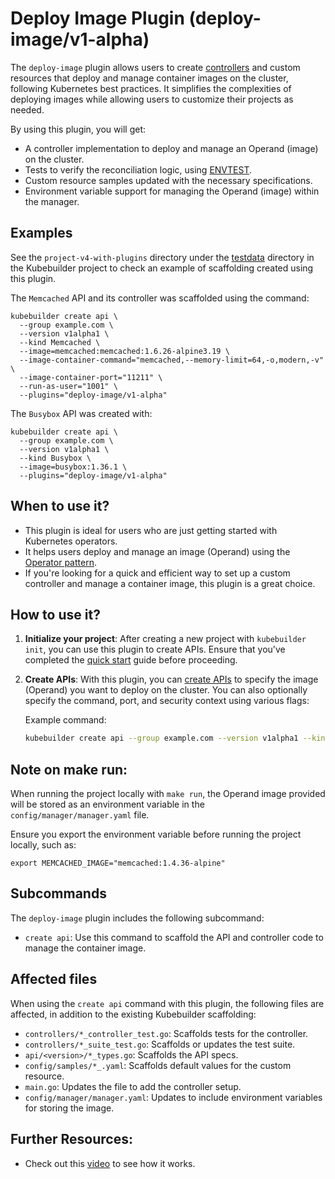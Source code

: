 # Deploy Image Plugin (deploy-image/v1-alpha)

The `deploy-image` plugin allows users to create [controllers][controller-runtime] and custom resources that deploy and manage container images on the cluster, following Kubernetes best practices. It simplifies the complexities of deploying images while allowing users to customize their projects as needed.

By using this plugin, you will get:

- A controller implementation to deploy and manage an Operand (image) on the cluster.
- Tests to verify the reconciliation logic, using [ENVTEST][envtest].
- Custom resource samples updated with the necessary specifications.
- Environment variable support for managing the Operand (image) within the manager.

<aside class="note">
<h1>Examples</h1>

See the `project-v4-with-plugins` directory under the [testdata][testdata]
directory in the Kubebuilder project to check an example
of scaffolding created using this plugin.

The `Memcached` API and its controller was scaffolded
using the command:

```shell
kubebuilder create api \
  --group example.com \
  --version v1alpha1 \
  --kind Memcached \
  --image=memcached:memcached:1.6.26-alpine3.19 \
  --image-container-command="memcached,--memory-limit=64,-o,modern,-v" \
  --image-container-port="11211" \
  --run-as-user="1001" \
  --plugins="deploy-image/v1-alpha"
```

The `Busybox` API was created with:

```shell
kubebuilder create api \
  --group example.com \
  --version v1alpha1 \
  --kind Busybox \
  --image=busybox:1.36.1 \
  --plugins="deploy-image/v1-alpha"
```
</aside>


## When to use it?

- This plugin is ideal for users who are just getting started with Kubernetes operators.
- It helps users deploy and manage an image (Operand) using the [Operator pattern][operator-pattern].
- If you're looking for a quick and efficient way to set up a custom controller and manage a container image, this plugin is a great choice.

## How to use it?

1. **Initialize your project**:
   After creating a new project with `kubebuilder init`, you can use this
   plugin to create APIs. Ensure that you've completed the
   [quick start][quick-start] guide before proceeding.

2. **Create APIs**:
   With this plugin, you can [create APIs][create-apis] to specify the image (Operand) you want to deploy on the cluster. You can also optionally specify the command, port, and security context using various flags:

   Example command:
   ```sh
   kubebuilder create api --group example.com --version v1alpha1 --kind Memcached --image=memcached:1.6.15-alpine --image-container-command="memcached,--memory-limit=64,modern,-v" --image-container-port="11211" --run-as-user="1001" --plugins="deploy-image/v1-alpha"
   ```

<aside class="warning">
<h1>Note on make run:</h1>

When running the project locally with `make run`, the Operand image
provided will be stored as an environment variable in the
`config/manager/manager.yaml` file.

Ensure you export the environment variable before running the project locally, such as:

```shell
export MEMCACHED_IMAGE="memcached:1.4.36-alpine"
```

</aside>

## Subcommands

The `deploy-image` plugin includes the following subcommand:

- `create api`: Use this command to scaffold the API and controller code to manage the container image.

## Affected files

When using the `create api` command with this plugin, the following
files are affected, in addition to the existing Kubebuilder scaffolding:

- `controllers/*_controller_test.go`: Scaffolds tests for the controller.
- `controllers/*_suite_test.go`: Scaffolds or updates the test suite.
- `api/<version>/*_types.go`: Scaffolds the API specs.
- `config/samples/*_.yaml`: Scaffolds default values for the custom resource.
- `main.go`: Updates the file to add the controller setup.
- `config/manager/manager.yaml`: Updates to include environment variables for storing the image.

## Further Resources:

- Check out this [video][video] to see how it works.

[video]: https://youtu.be/UwPuRjjnMjY
[operator-pattern]: https://kubernetes.io/docs/concepts/extend-kubernetes/operator/
[controller-runtime]: https://github.com/kubernetes-sigs/controller-runtime
[testdata]: https://github.com/kubernetes-sigs/kubebuilder/tree/master/testdata/project-v4-with-plugins
[envtest]: ./../../reference/envtest.md
[quick-start]: ./../../quick-start.md
[create-apis]: ../../cronjob-tutorial/new-api.md